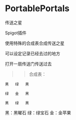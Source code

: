 # PortablePortals
传送之星

Spigot插件

使用特殊的合成表合成传送之星

可以设定记录已经去过的地方

打开一扇传送门传送过去

>>合成表：

	黑	绿	黑

	绿	金	黑
  
	黑	绿	黑
  
黑：黑曜石
绿：绿宝石
金：金苹果
